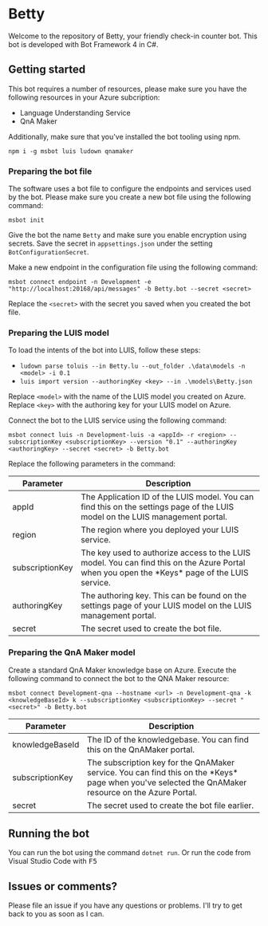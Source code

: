 # Betty
Welcome to the repository of Betty, your friendly check-in counter bot.
This bot is developed with Bot Framework 4 in C#. 

## Getting started
This bot requires a number of resources, please make sure you have the
following resources in your Azure subcription:

 * Language Understanding Service
 * QnA Maker 

Additionally, make sure that you've installed the bot tooling using npm.

```
npm i -g msbot luis ludown qnamaker
```

### Preparing the bot file
The software uses a bot file to configure the endpoints and services
used by the bot. Please make sure you create a new bot file using the 
following command:

```
msbot init
```

Give the bot the name `Betty` and make sure you enable encryption using secrets.
Save the secret in `appsettings.json` under the setting `BotConfigurationSecret`.

Make a new endpoint in the configuration file using the following command:

```
msbot connect endpoint -n Development -e "http://localhost:20168/api/messages" -b Betty.bot --secret <secret>
```

Replace the `<secret>` with the secret you saved when you created the bot file.

### Preparing the LUIS model
To load the intents of the bot into LUIS, follow these steps:

 * `ludown parse toluis --in Betty.lu --out_folder .\data\models -n <model> -i 0.1`
 * `luis import version --authoringKey <key> --in .\models\Betty.json`

Replace `<model>` with the name of the LUIS model you created on Azure.
Replace `<key>` with the authoring key for your LUIS model on Azure.

Connect the bot to the LUIS service using the following command:

```
msbot connect luis -n Development-luis -a <appId> -r <region> --subscriptionKey <subscriptionKey> --version "0.1" --authoringKey <authoringKey> --secret <secret> -b Betty.bot
```

Replace the following parameters in the command:

<table>
  <thead>
    <tr>
      <th>Parameter</th>
      <th>Description</th>
    </tr>
  </thead>
  <tbody>
    <tr>
      <td>appId</td>
      <td>The Application ID of the LUIS model. You can find this on the settings page of the LUIS model on the LUIS management portal.</td>
    </tr>
    <tr>
      <td>region</td>
      <td>The region where you deployed your LUIS service.</td>
    </tr>
        <tr>
      <td>subscriptionKey</td>
      <td>The key used to authorize access to the LUIS model. You can find this on the Azure Portal when you open the *Keys* page of the LUIS service.</td>
    </tr>
        <tr>
      <td>authoringKey</td>
      <td>The authoring key. This can be found on the settings page of your LUIS model on the LUIS management portal.</td>
    </tr>
    <tr>
      <td>secret</td>
      <td>The secret used to create the bot file.</td>
    </tr>
  </tbody>
</table>

### Preparing the QnA Maker model
Create a standard QnA Maker knowledge base on Azure.
Execute the following command to connect the bot to the QNA Maker resource:

```
msbot connect Development-qna --hostname <url> -n Development-qna -k <knowledgeBaseId> k --subscriptionKey <subscriptionKey> --secret "<secret>" -b Betty.bot
```

<table>
  <thead>
    <tr>
      <th>Parameter</th>
      <th>Description</th>
    </tr>
  </thead>
  <tbody>
    <tr>
      <td>knowledgeBaseId</td>
      <td>The ID of the knowledgebase. You can find this on the QnAMaker portal.</td>
    </tr>
    <tr>
      <td>subscriptionKey</td>
      <td>The subscription key for the QnAMaker service. You can find this on the *Keys* page when you've selected the QnAMaker resource on the Azure Portal.
    </tr>
    <tr>
      <td>secret</td>
      <td>The secret used to create the bot file earlier.</td>
    </tr>
  </tbody>
</table>

## Running the bot
You can run the bot using the command `dotnet run`.
Or run the code from Visual Studio Code with <kbd>F5</bkd>

## Issues or comments?
Please file an issue if you have any questions or problems.
I'll try to get back to you as soon as I can.